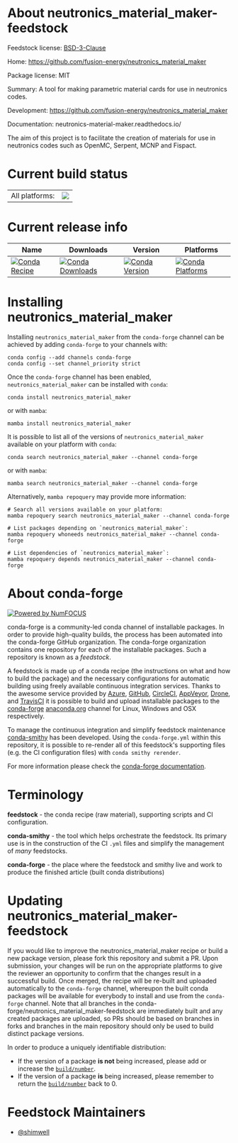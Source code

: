 About neutronics_material_maker-feedstock
=========================================

Feedstock license: [BSD-3-Clause](https://github.com/conda-forge/neutronics_material_maker-feedstock/blob/main/LICENSE.txt)

Home: https://github.com/fusion-energy/neutronics_material_maker

Package license: MIT

Summary: A tool for making parametric material cards for use in neutronics codes.

Development: https://github.com/fusion-energy/neutronics_material_maker

Documentation: neutronics-material-maker.readthedocs.io/

The aim of this project is to facilitate the creation of materials
for use in neutronics codes such as OpenMC, Serpent, MCNP and Fispact.


Current build status
====================


<table><tr><td>All platforms:</td>
    <td>
      <a href="https://dev.azure.com/conda-forge/feedstock-builds/_build/latest?definitionId=10684&branchName=main">
        <img src="https://dev.azure.com/conda-forge/feedstock-builds/_apis/build/status/neutronics_material_maker-feedstock?branchName=main">
      </a>
    </td>
  </tr>
</table>

Current release info
====================

| Name | Downloads | Version | Platforms |
| --- | --- | --- | --- |
| [![Conda Recipe](https://img.shields.io/badge/recipe-neutronics_material_maker-green.svg)](https://anaconda.org/conda-forge/neutronics_material_maker) | [![Conda Downloads](https://img.shields.io/conda/dn/conda-forge/neutronics_material_maker.svg)](https://anaconda.org/conda-forge/neutronics_material_maker) | [![Conda Version](https://img.shields.io/conda/vn/conda-forge/neutronics_material_maker.svg)](https://anaconda.org/conda-forge/neutronics_material_maker) | [![Conda Platforms](https://img.shields.io/conda/pn/conda-forge/neutronics_material_maker.svg)](https://anaconda.org/conda-forge/neutronics_material_maker) |

Installing neutronics_material_maker
====================================

Installing `neutronics_material_maker` from the `conda-forge` channel can be achieved by adding `conda-forge` to your channels with:

```
conda config --add channels conda-forge
conda config --set channel_priority strict
```

Once the `conda-forge` channel has been enabled, `neutronics_material_maker` can be installed with `conda`:

```
conda install neutronics_material_maker
```

or with `mamba`:

```
mamba install neutronics_material_maker
```

It is possible to list all of the versions of `neutronics_material_maker` available on your platform with `conda`:

```
conda search neutronics_material_maker --channel conda-forge
```

or with `mamba`:

```
mamba search neutronics_material_maker --channel conda-forge
```

Alternatively, `mamba repoquery` may provide more information:

```
# Search all versions available on your platform:
mamba repoquery search neutronics_material_maker --channel conda-forge

# List packages depending on `neutronics_material_maker`:
mamba repoquery whoneeds neutronics_material_maker --channel conda-forge

# List dependencies of `neutronics_material_maker`:
mamba repoquery depends neutronics_material_maker --channel conda-forge
```


About conda-forge
=================

[![Powered by
NumFOCUS](https://img.shields.io/badge/powered%20by-NumFOCUS-orange.svg?style=flat&colorA=E1523D&colorB=007D8A)](https://numfocus.org)

conda-forge is a community-led conda channel of installable packages.
In order to provide high-quality builds, the process has been automated into the
conda-forge GitHub organization. The conda-forge organization contains one repository
for each of the installable packages. Such a repository is known as a *feedstock*.

A feedstock is made up of a conda recipe (the instructions on what and how to build
the package) and the necessary configurations for automatic building using freely
available continuous integration services. Thanks to the awesome service provided by
[Azure](https://azure.microsoft.com/en-us/services/devops/), [GitHub](https://github.com/),
[CircleCI](https://circleci.com/), [AppVeyor](https://www.appveyor.com/),
[Drone](https://cloud.drone.io/welcome), and [TravisCI](https://travis-ci.com/)
it is possible to build and upload installable packages to the
[conda-forge](https://anaconda.org/conda-forge) [anaconda.org](https://anaconda.org/)
channel for Linux, Windows and OSX respectively.

To manage the continuous integration and simplify feedstock maintenance
[conda-smithy](https://github.com/conda-forge/conda-smithy) has been developed.
Using the ``conda-forge.yml`` within this repository, it is possible to re-render all of
this feedstock's supporting files (e.g. the CI configuration files) with ``conda smithy rerender``.

For more information please check the [conda-forge documentation](https://conda-forge.org/docs/).

Terminology
===========

**feedstock** - the conda recipe (raw material), supporting scripts and CI configuration.

**conda-smithy** - the tool which helps orchestrate the feedstock.
                   Its primary use is in the construction of the CI ``.yml`` files
                   and simplify the management of *many* feedstocks.

**conda-forge** - the place where the feedstock and smithy live and work to
                  produce the finished article (built conda distributions)


Updating neutronics_material_maker-feedstock
============================================

If you would like to improve the neutronics_material_maker recipe or build a new
package version, please fork this repository and submit a PR. Upon submission,
your changes will be run on the appropriate platforms to give the reviewer an
opportunity to confirm that the changes result in a successful build. Once
merged, the recipe will be re-built and uploaded automatically to the
`conda-forge` channel, whereupon the built conda packages will be available for
everybody to install and use from the `conda-forge` channel.
Note that all branches in the conda-forge/neutronics_material_maker-feedstock are
immediately built and any created packages are uploaded, so PRs should be based
on branches in forks and branches in the main repository should only be used to
build distinct package versions.

In order to produce a uniquely identifiable distribution:
 * If the version of a package **is not** being increased, please add or increase
   the [``build/number``](https://docs.conda.io/projects/conda-build/en/latest/resources/define-metadata.html#build-number-and-string).
 * If the version of a package **is** being increased, please remember to return
   the [``build/number``](https://docs.conda.io/projects/conda-build/en/latest/resources/define-metadata.html#build-number-and-string)
   back to 0.

Feedstock Maintainers
=====================

* [@shimwell](https://github.com/shimwell/)


